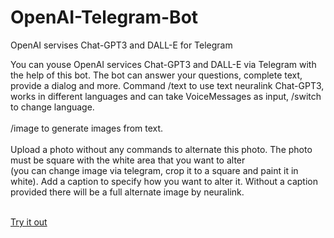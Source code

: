 # OpenAI-Telegram-Bot
OpenAI servises Chat-GPT3 and DALL-E for Telegram

You can youse OpenAI services Chat-GPT3 and DALL-E via Telegram with the help of this bot. The bot can answer your questions, complete text, provide a dialog and more. Command /text to use text neuralink Chat-GPT3, works in different languages and can take VoiceMessages as input, /switch to change language.<br><br>
/image to generate images from text.<br><br>
Upload a photo without any commands to alternate this photo. The photo must be square with the white area that you want to alter <br>(you can change image via telegram, crop it to a square and paint it in white). Add a caption to specify how you want to alter it. 
Without a caption provided there will be a full alternate image by neuralink.<br><br>

<a href="https://t.me/RandPicGif_bot">Try it out</a>
